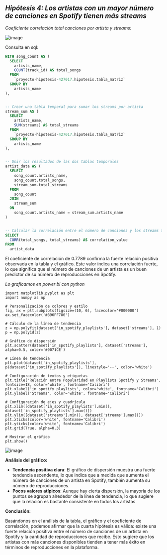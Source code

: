 ## *Hipótesis 4: Los artistas con un mayor número de canciones en Spotify tienen más streams*

*Coeficiente correlación total canciones por artista y streams:*

![image](https://github.com/user-attachments/assets/830d8b83-7f64-4485-8eb5-980da7154af3)

Consulta en sql:
```sql
WITH song_count AS (
  SELECT
    artists_name,
    COUNT(track_id) AS total_songs
  FROM
    `proyecto-hipotesis-427017.hipotesis.tabla_matriz`
  GROUP BY
    artists_name
),


-- Crear una tabla temporal para sumar los streams por artista
stream_sum AS (
  SELECT
    artists_name,
    SUM(streams) AS total_streams
  FROM
    `proyecto-hipotesis-427017.hipotesis.tabla_matriz`
  GROUP BY
    artists_name
),


-- Unir los resultados de las dos tablas temporales
artist_data AS (
  SELECT
    song_count.artists_name,
    song_count.total_songs,
    stream_sum.total_streams
  FROM
    song_count
  JOIN
    stream_sum
  ON
    song_count.artists_name = stream_sum.artists_name
)


-- Calcular la correlación entre el número de canciones y los streams totales
SELECT
  CORR(total_songs, total_streams) AS correlation_value
FROM
  artist_data
```

El coeficiente de correlación de 0.7789 confirma la fuerte relación positiva observada en la tabla y el gráfico. Este valor indica una correlación fuerte, lo que significa que el número de canciones de un artista es un buen predictor de su número de reproducciones en Spotify.

*Lo graficamos en power bi con python*

```phyton
import matplotlib.pyplot as plt
import numpy as np

# Personalización de colores y estilo
fig, ax = plt.subplots(figsize=(10, 6), facecolor='#000000')
ax.set_facecolor('#896FF780')

# Cálculo de la línea de tendencia
z = np.polyfit(dataset['in_spotify_playlists'], dataset['streams'], 1)
p = np.poly1d(z)

# Gráfico de dispersión
plt.scatter(dataset['in_spotify_playlists'], dataset['streams'], alpha=0.5, color='#9071CE')

# Línea de tendencia
plt.plot(dataset['in_spotify_playlists'], p(dataset['in_spotify_playlists']), linestyle='--', color='white')

# Configuración de textos y etiquetas
plt.title('Relación entre Popularidad en Playlists Spotify y Streams', fontsize=18, color='white', fontname='Calibri')
plt.xlabel('in_spotify_playlists', color='white', fontname='Calibri')
plt.ylabel('Streams', color='white', fontname='Calibri')

# Configuración de ejes y cuadrícula
plt.xlim([dataset['in_spotify_playlists'].min(), dataset['in_spotify_playlists'].max()])
plt.ylim([dataset['streams'].min(), dataset['streams'].max()])
plt.xticks(color='white', fontname='Calibri')
plt.yticks(color='white', fontname='Calibri')
plt.grid(True, alpha=0.3)

# Mostrar el gráfico
plt.show()
```
![image](https://github.com/user-attachments/assets/9f4319c2-00d4-400b-8a29-89a4c845d8f8)

**Análisis del gráfico:**

* **Tendencia positiva clara**: El gráfico de dispersión muestra una fuerte tendencia ascendente, lo que indica que a medida que aumenta el número de canciones de un artista en Spotify, también aumenta su número de reproducciones.
* **Pocos valores atípicos**: Aunque hay cierta dispersión, la mayoría de los puntos se agrupan alrededor de la línea de tendencia, lo que sugiere que la relación es bastante consistente en todos los artistas.

**Conclusión:**

Basándonos en el análisis de la tabla, el gráfico y el coeficiente de correlación, podemos afirmar que la cuarta hipótesis es válida: existe una fuerte relación positiva entre el número de canciones de un artista en Spotify y la cantidad de reproducciones que recibe. Esto sugiere que los artistas con más canciones disponibles tienden a tener más éxito en términos de reproducciones en la plataforma.